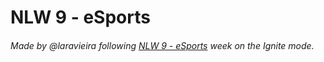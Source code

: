 # NLW 9 - eSports
###### Made by @laravieira following [NLW 9 - eSports](https://app.rocketseat.com.br/event/nlw-09/ignite) week on the Ignite mode.